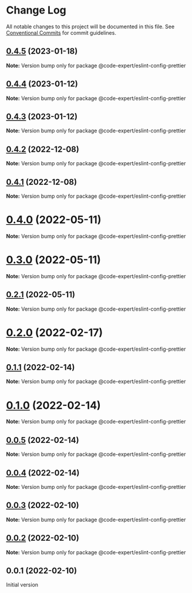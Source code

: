 # Change Log

All notable changes to this project will be documented in this file.
See [Conventional Commits](https://conventionalcommits.org) for commit guidelines.

## [0.4.5](https://github.com/CodeExpertETH/configs/compare/@code-expert/eslint-config-prettier@0.4.4...@code-expert/eslint-config-prettier@0.4.5) (2023-01-18)

**Note:** Version bump only for package @code-expert/eslint-config-prettier

## [0.4.4](https://github.com/CodeExpertETH/configs/compare/@code-expert/eslint-config-prettier@0.4.3...@code-expert/eslint-config-prettier@0.4.4) (2023-01-12)

**Note:** Version bump only for package @code-expert/eslint-config-prettier

## [0.4.3](https://github.com/CodeExpertETH/configs/compare/@code-expert/eslint-config-prettier@0.4.2...@code-expert/eslint-config-prettier@0.4.3) (2023-01-12)

**Note:** Version bump only for package @code-expert/eslint-config-prettier

## [0.4.2](https://github.com/CodeExpertETH/configs/compare/@code-expert/eslint-config-prettier@0.4.1...@code-expert/eslint-config-prettier@0.4.2) (2022-12-08)

**Note:** Version bump only for package @code-expert/eslint-config-prettier

## [0.4.1](https://github.com/CodeExpertETH/configs/compare/@code-expert/eslint-config-prettier@0.4.0...@code-expert/eslint-config-prettier@0.4.1) (2022-12-08)

**Note:** Version bump only for package @code-expert/eslint-config-prettier

# [0.4.0](https://github.com/CodeExpertETH/configs/compare/@code-expert/eslint-config-prettier@0.3.0...@code-expert/eslint-config-prettier@0.4.0) (2022-05-11)

**Note:** Version bump only for package @code-expert/eslint-config-prettier

# [0.3.0](https://github.com/CodeExpertETH/configs/compare/@code-expert/eslint-config-prettier@0.2.0...@code-expert/eslint-config-prettier@0.3.0) (2022-05-11)

**Note:** Version bump only for package @code-expert/eslint-config-prettier

## [0.2.1](https://github.com/CodeExpertETH/configs/compare/@code-expert/eslint-config-prettier@0.2.0...@code-expert/eslint-config-prettier@0.2.1) (2022-05-11)

**Note:** Version bump only for package @code-expert/eslint-config-prettier

# [0.2.0](https://github.com/CodeExpertETH/configs/compare/@code-expert/eslint-config-prettier@0.1.1...@code-expert/eslint-config-prettier@0.2.0) (2022-02-17)

**Note:** Version bump only for package @code-expert/eslint-config-prettier

## [0.1.1](https://github.com/CodeExpertETH/configs/compare/@code-expert/eslint-config-prettier@0.1.0...@code-expert/eslint-config-prettier@0.1.1) (2022-02-14)

**Note:** Version bump only for package @code-expert/eslint-config-prettier

# [0.1.0](https://github.com/CodeExpertETH/configs/compare/@code-expert/eslint-config-prettier@0.0.5...@code-expert/eslint-config-prettier@0.1.0) (2022-02-14)

**Note:** Version bump only for package @code-expert/eslint-config-prettier

## [0.0.5](https://github.com/CodeExpertETH/configs/compare/@code-expert/eslint-config-prettier@0.0.4...@code-expert/eslint-config-prettier@0.0.5) (2022-02-14)

**Note:** Version bump only for package @code-expert/eslint-config-prettier

## [0.0.4](https://github.com/CodeExpertETH/configs/compare/@code-expert/eslint-config-prettier@0.0.3...@code-expert/eslint-config-prettier@0.0.4) (2022-02-14)

**Note:** Version bump only for package @code-expert/eslint-config-prettier

## [0.0.3](https://github.com/CodeExpertETH/configs/compare/@code-expert/eslint-config-prettier@0.0.2...@code-expert/eslint-config-prettier@0.0.3) (2022-02-10)

**Note:** Version bump only for package @code-expert/eslint-config-prettier

## [0.0.2](https://github.com/CodeExpertETH/configs/compare/@code-expert/eslint-config-prettier@0.2.1...@code-expert/eslint-config-prettier@0.0.2) (2022-02-10)

**Note:** Version bump only for package @code-expert/eslint-config-prettier

## 0.0.1 (2022-02-10)

Initial version
